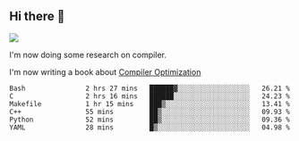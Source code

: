 


<!--
**liusy58/liusy58** is a ✨ _special_ ✨ repository because its `README.md` (this file) appears on your GitHub profile.

Here are some ideas to get you started:

- 🔭 I’m currently working on ...
- 🌱 I’m currently learning ...
- 👯 I’m looking to collaborate on ...
- 🤔 I’m looking for help with ...
- 💬 Ask me about ...
- 📫 How to reach me: ...
- 😄 Pronouns: ...
- ⚡ Fun fact: ...
-->
<!--
![](https://komarev.com/ghpvc/?username=liusy58&color=brightgreen&label=PROFILE+VIEWS)




- 🔭 I’m currently working on my .
- 📫 How to reach me:plz contact me by [email](liusy58@,ail2.sysu.edu.cn) or WeChat(LIUSIYU_58)
- 🏫 I'm an undergraduate in Sun-Yat-sen University majoring in the computer science. Expected to graduate in Spring 2021.
- 👯 I'm now interested in System such as OS, Compiler and Database. 
- 🤔 I’m looking for help with Database System.
-->

## Hi there 👋
![](https://komarev.com/ghpvc/?username=liusy58&color=brightgreen&label=PROFILE+VIEWS)



I'm now doing some research on compiler.

I'm now writing a book about [Compiler Optimization](https://github.com/liusy58/CompilerNotes/blob/master/main.pdf)


 <!--START_SECTION:waka-->

```text
Bash               2 hrs 27 mins   ██████▓░░░░░░░░░░░░░░░░░░   26.21 %
C                  2 hrs 16 mins   ██████░░░░░░░░░░░░░░░░░░░   24.23 %
Makefile           1 hr 15 mins    ███▒░░░░░░░░░░░░░░░░░░░░░   13.41 %
C++                55 mins         ██▒░░░░░░░░░░░░░░░░░░░░░░   09.93 %
Python             52 mins         ██▒░░░░░░░░░░░░░░░░░░░░░░   09.36 %
YAML               28 mins         █▒░░░░░░░░░░░░░░░░░░░░░░░   04.98 %
```

<!--END_SECTION:waka-->
